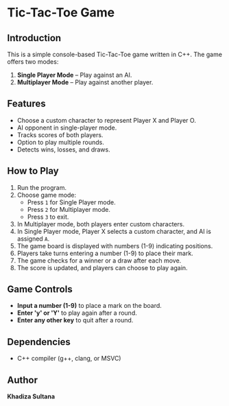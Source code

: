 # Tic-Tac-Toe Game

## Introduction
This is a simple console-based Tic-Tac-Toe game written in C++. The game offers two modes:
1. **Single Player Mode** – Play against an AI.
2. **Multiplayer Mode** – Play against another player.

## Features
- Choose a custom character to represent Player X and Player O.
- AI opponent in single-player mode.
- Tracks scores of both players.
- Option to play multiple rounds.
- Detects wins, losses, and draws.

## How to Play
1. Run the program.
2. Choose game mode:
   - Press `1` for Single Player mode.
   - Press `2` for Multiplayer mode.
   - Press `3` to exit.
3. In Multiplayer mode, both players enter custom characters.
4. In Single Player mode, Player X selects a custom character, and AI is assigned `A`.
5. The game board is displayed with numbers (1-9) indicating positions.
6. Players take turns entering a number (1-9) to place their mark.
7. The game checks for a winner or a draw after each move.
8. The score is updated, and players can choose to play again.

## Game Controls
- **Input a number (1-9)** to place a mark on the board.
- **Enter 'y' or 'Y'** to play again after a round.
- **Enter any other key** to quit after a round.

## Dependencies
- C++ compiler (g++, clang, or MSVC)

## Author
**Khadiza Sultana**


